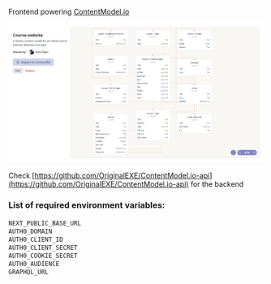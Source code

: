 Frontend powering [ContentModel.io](https://contentmodel.io)

![Screenshot](./screenshot.png)

Check [https://github.com/OriginalEXE/ContentModel.io-api](https://github.com/OriginalEXE/ContentModel.io-api) for the backend

### List of required environment variables:

```
NEXT_PUBLIC_BASE_URL
AUTH0_DOMAIN
AUTH0_CLIENT_ID
AUTH0_CLIENT_SECRET
AUTH0_COOKIE_SECRET
AUTH0_AUDIENCE
GRAPHQL_URL
```
